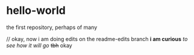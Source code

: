 # hello-world
the first repository, perhaps of many

//
okay, now i am doing edits on the readme-edits branch
**i am curious**
*to see how it will*
_go_
~~tbh~~
okay
